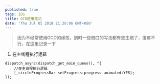 ```yaml
---
published: true
tags: iOS
title: GCD使用笔记
date: 'Thu Jul 05 2018 21:38:06 GMT+080'
---
```

> 因为不经常使用GCD的缘故，到时一些借口的写法都有些生疏了，蛋疼不行，在这里记录一下

1. 在主线程执行逻辑
``` obj-c
dispatch_async(dispatch_get_main_queue(), ^{
    //在主线程执行逻辑
    [_circleProgressBar setProgress:progress animated:YES];
});
```
